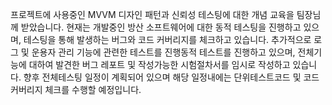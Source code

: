 프로젝트에 사용중인 MVVM 디자인 패턴과 신뢰성 테스팅에 대한 개념 교육을 팀장님께 받았습니다. 현재는 개발중인 방산 소프트웨어에 대한 동적 테스팅을 진행하고 있으며, 테스팅을 통해 발생하는 버그와 코드 커버리지를 체크하고 있습니다.  추가적으로 로그 및 운용자 관리 기능에 관련한 테스트를 진행동적 테스트를 진행하고 있으며, 전체기능에 대하여 발견한 버그 레포트 및 작성가능한 시험절차서를 임시로 작성하고 있습니다. 향후 전체테스팅 일정이 계획되어 있으며 해당 일정내에는 단위테스트코드 및 코드커버리지 체크를 수행할 예정입니다.